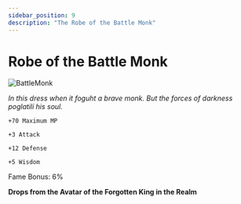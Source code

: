 ```yaml
---
sidebar_position: 9
description: "The Robe of the Battle Monk"
---
```


# Robe of the Battle Monk

![BattleMonk](http://i.imgur.com/VP6ZRAv.png)

<i>In this dress when it foguht a brave monk. But the forces of darkness poglatili his soul.</i>

    +70 Maximum MP
    
    +3 Attack
    
    +12 Defense
    
    +5 Wisdom
 
Fame Bonus: 6%

**Drops from the Avatar of the Forgotten King in the Realm**
